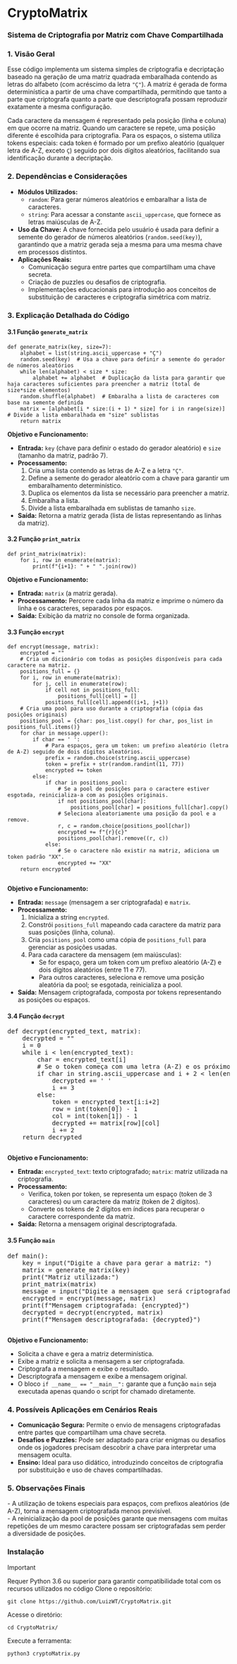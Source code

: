 <h1>CryptoMatrix</h1>
<h3>Sistema de Criptografia por Matriz com Chave Compartilhada</h3>

<div class="section">
  <h3>1. Visão Geral</h3>
  <p>
    Esse código implementa um sistema simples de criptografia e decriptação baseado na geração de uma matriz quadrada embaralhada contendo as letras do alfabeto (com acréscimo da letra <code>"Ç"</code>). A matriz é gerada de forma determinística a partir de uma chave compartilhada, permitindo que tanto a parte que criptografa quanto a parte que descriptografa possam reproduzir exatamente a mesma configuração.
  </p>
  <p>
    Cada caractere da mensagem é representado pela posição (linha e coluna) em que ocorre na matriz. Quando um caractere se repete, uma posição diferente é escolhida para criptografia. Para os espaços, o sistema utiliza tokens especiais: cada token é formado por um prefixo aleatório (qualquer letra de A-Z, exceto <code>Ç</code>) seguido por dois dígitos aleatórios, facilitando sua identificação durante a decriptação.
  </p>
</div>

<div class="section">
  <h3>2. Dependências e Considerações</h3>
  <ul>
    <li>
      <strong>Módulos Utilizados:</strong>
      <ul>
        <li><code>random</code>: Para gerar números aleatórios e embaralhar a lista de caracteres.</li>
        <li><code>string</code>: Para acessar a constante <code>ascii_uppercase</code>, que fornece as letras maiúsculas de A-Z.</li>
      </ul>
    </li>
    <li>
      <strong>Uso da Chave:</strong> A chave fornecida pelo usuário é usada para definir a semente do gerador de números aleatórios (<code>random.seed(key)</code>), garantindo que a matriz gerada seja a mesma para uma mesma chave em processos distintos.
    </li>
    <li>
      <strong>Aplicações Reais:</strong>
      <ul>
        <li>Comunicação segura entre partes que compartilham uma chave secreta.</li>
        <li>Criação de puzzles ou desafios de criptografia.</li>
        <li>Implementações educacionais para introdução aos conceitos de substituição de caracteres e criptografia simétrica com matriz.</li>
      </ul>
    </li>
  </ul>
</div>

<div class="section">
  <h3>3. Explicação Detalhada do Código</h3>

  <h4>3.1 Função <code>generate_matrix</code></h4>
  <pre><code>def generate_matrix(key, size=7):
    alphabet = list(string.ascii_uppercase + "Ç")
    random.seed(key)  # Usa a chave para definir a semente do gerador de números aleatórios
    while len(alphabet) < size * size:
        alphabet += alphabet  # Duplicação da lista para garantir que haja caracteres suficientes para preencher a matriz (total de size*size elementos)
    random.shuffle(alphabet)  # Embaralha a lista de caracteres com base na semente definida
    matrix = [alphabet[i * size:(i + 1) * size] for i in range(size)]  # Divide a lista embaralhada em "size" sublistas
    return matrix</code></pre>
  
  <p><strong>Objetivo e Funcionamento:</strong></p>
  <ul>
    <li>
      <strong>Entrada:</strong> <code>key</code> (chave para definir o estado do gerador aleatório) e <code>size</code> (tamanho da matriz, padrão 7).
    </li>
    <li>
      <strong>Processamento:</strong>
      <ol>
        <li>Cria uma lista contendo as letras de A-Z e a letra <code>"Ç"</code>.</li>
        <li>Define a semente do gerador aleatório com a chave para garantir um embaralhamento determinístico.</li>
        <li>Duplica os elementos da lista se necessário para preencher a matriz.</li>
        <li>Embaralha a lista.</li>
        <li>Divide a lista embaralhada em sublistas de tamanho <code>size</code>.</li>
      </ol>
    </li>
    <li>
      <strong>Saída:</strong> Retorna a matriz gerada (lista de listas representando as linhas da matriz).
    </li>
  </ul>

  <h4>3.2 Função <code>print_matrix</code></h4>
  <pre><code>def print_matrix(matrix):
    for i, row in enumerate(matrix):
        print(f"{i+1}: " + " ".join(row))</code></pre>
  
  <p><strong>Objetivo e Funcionamento:</strong></p>
  <ul>
    <li>
      <strong>Entrada:</strong> <code>matrix</code> (a matriz gerada).
    </li>
    <li>
      <strong>Processamento:</strong> Percorre cada linha da matriz e imprime o número da linha e os caracteres, separados por espaços.
    </li>
    <li>
      <strong>Saída:</strong> Exibição da matriz no console de forma organizada.
    </li>
  </ul>

  <h4>3.3 Função <code>encrypt</code></h4>
  <pre><code>def encrypt(message, matrix):
    encrypted = ""
    # Cria um dicionário com todas as posições disponíveis para cada caractere na matriz.
    positions_full = {}
    for i, row in enumerate(matrix):
        for j, cell in enumerate(row):
            if cell not in positions_full:
                positions_full[cell] = []
            positions_full[cell].append((i+1, j+1))
    # Cria uma pool para uso durante a criptografia (cópia das posições originais)
    positions_pool = {char: pos_list.copy() for char, pos_list in positions_full.items()}
    for char in message.upper():
        if char == ' ':
            # Para espaços, gera um token: um prefixo aleatório (letra de A-Z) seguido de dois dígitos aleatórios.
            prefix = random.choice(string.ascii_uppercase)
            token = prefix + str(random.randint(11, 77))
            encrypted += token
        else:
            if char in positions_pool:
                # Se a pool de posições para o caractere estiver esgotada, reinicializa-a com as posições originais.
                if not positions_pool[char]:
                    positions_pool[char] = positions_full[char].copy()
                # Seleciona aleatoriamente uma posição da pool e a remove.
                r, c = random.choice(positions_pool[char])
                encrypted += f"{r}{c}"
                positions_pool[char].remove((r, c))
            else:
                # Se o caractere não existir na matriz, adiciona um token padrão "XX".
                encrypted += "XX"
    return encrypted
  </code></pre>
  
  <p><strong>Objetivo e Funcionamento:</strong></p>
  <ul>
    <li>
      <strong>Entrada:</strong> <code>message</code> (mensagem a ser criptografada) e <code>matrix</code>.
    </li>
    <li>
      <strong>Processamento:</strong>
      <ol>
        <li>Inicializa a string <code>encrypted</code>.</li>
        <li>Constrói <code>positions_full</code> mapeando cada caractere da matriz para suas posições (linha, coluna).</li>
        <li>Cria <code>positions_pool</code> como uma cópia de <code>positions_full</code> para gerenciar as posições usadas.</li>
        <li>Para cada caractere da mensagem (em maiúsculas):
          <ul>
            <li>Se for espaço, gera um token com um prefixo aleatório (A-Z) e dois dígitos aleatórios (entre 11 e 77).</li>
            <li>Para outros caracteres, seleciona e remove uma posição aleatória da pool; se esgotada, reinicializa a pool.</li>
          </ul>
        </li>
      </ol>
    </li>
    <li>
      <strong>Saída:</strong> Mensagem criptografada, composta por tokens representando as posições ou espaços.
    </li>
  </ul>

  <h4>3.4 Função <code>decrypt</code></h4>
  <pre>
def decrypt(encrypted_text, matrix):
    decrypted = ""
    i = 0
    while i < len(encrypted_text):
        char = encrypted_text[i]
        # Se o token começa com uma letra (A-Z) e os próximos dois caracteres são dígitos, é um espaço
        if char in string.ascii_uppercase and i + 2 < len(encrypted_text) and encrypted_text[i+1:i+3].isdigit():
            decrypted += ' '
            i += 3
        else:
            token = encrypted_text[i:i+2]
            row = int(token[0]) - 1
            col = int(token[1]) - 1
            decrypted += matrix[row][col]
            i += 2
    return decrypted
  </pre>
  <p><strong>Objetivo e Funcionamento:</strong></p>
  <ul>
    <li><strong>Entrada:</strong> <code>encrypted_text</code>: texto criptografado; <code>matrix</code>: matriz utilizada na criptografia.</li>
    <li><strong>Processamento:</strong>
      <ul>
        <li>Verifica, token por token, se representa um espaço (token de 3 caracteres) ou um caractere da matriz (token de 2 dígitos).</li>
        <li>Converte os tokens de 2 dígitos em índices para recuperar o caractere correspondente da matriz.</li>
      </ul>
    </li>
    <li><strong>Saída:</strong> Retorna a mensagem original descriptografada.</li>
  </ul>

  <h4>3.5 Função <code>main</code></h4>
  <pre>
def main():
    key = input("Digite a chave para gerar a matriz: ")
    matrix = generate_matrix(key)
    print("Matriz utilizada:")
    print_matrix(matrix)
    message = input("Digite a mensagem que será criptografada: ")
    encrypted = encrypt(message, matrix)
    print(f"Mensagem criptografada: {encrypted}")
    decrypted = decrypt(encrypted, matrix)
    print(f"Mensagem descriptografada: {decrypted}")
  </pre>
  <p><strong>Objetivo e Funcionamento:</strong></p>
  <ul>
    <li>Solicita a chave e gera a matriz determinística.</li>
    <li>Exibe a matriz e solicita a mensagem a ser criptografada.</li>
    <li>Criptografa a mensagem e exibe o resultado.</li>
    <li>Descriptografa a mensagem e exibe a mensagem original.</li>
    <li>O bloco <code>if __name__ == "__main__":</code> garante que a função <code>main</code> seja executada apenas quando o script for chamado diretamente.</li>
  </ul>
</div>

<div class="section">
  <h3>4. Possíveis Aplicações em Cenários Reais</h3>
  <ul>
    <li><strong>Comunicação Segura:</strong> Permite o envio de mensagens criptografadas entre partes que compartilham uma chave secreta.</li>
    <li><strong>Desafios e Puzzles:</strong> Pode ser adaptado para criar enigmas ou desafios onde os jogadores precisam descobrir a chave para interpretar uma mensagem oculta.</li>
    <li><strong>Ensino:</strong> Ideal para uso didático, introduzindo conceitos de criptografia por substituição e uso de chaves compartilhadas.</li>
  </ul>
</div>

<div class="section">
  <h3>5. Observações Finais</h3>
  <p>
    - A utilização de tokens especiais para espaços, com prefixos aleatórios (de A-Z), torna a mensagem criptografada menos previsível.<br>
    - A reinicialização da pool de posições garante que mensagens com muitas repetições de um mesmo caractere possam ser criptografadas sem perder a diversidade de posições.<br>
  </p>
</div>

### Instalação

> [!IMPORTANT]  
> Requer Python 3.6 ou superior para garantir compatibilidade total com os recursos utilizados no código
Clone o repositório:

    git clone https://github.com/LuizWT/CryptoMatrix.git

Acesse o diretório:

    cd CryptoMatrix/

Execute a ferramenta:

    python3 cryptoMatrix.py
